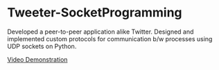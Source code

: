 # Tweeter-SocketProgramming

Developed a peer-to-peer application alike Twitter.
Designed and implemented custom protocols for communication b/w processes using UDP sockets on Python.

[Video Demonstration](https://www.youtube.com/watch?v=0rYzOld5Bwc)
